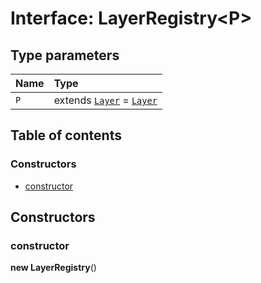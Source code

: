 # Interface: LayerRegistry\<P>

## Type parameters

| Name | Type |
| :------ | :------ |
| `P` | extends [`Layer`](/en/auto-docs/editor/classes/Layer.md) = [`Layer`](/en/auto-docs/editor/classes/Layer.md) |

## Table of contents

### Constructors

* [constructor](/en/auto-docs/editor/interfaces/LayerRegistry.md#constructor)

## Constructors

### constructor

**new LayerRegistry**()

